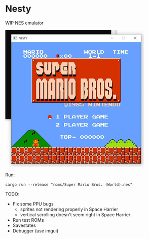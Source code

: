 # Nesty

WIP NES emulator

![mario](mario.gif)

Run:
```
cargo run --release "roms/Super Mario Bros. (World).nes"
```

TODO:

- Fix some PPU bugs
  * sprites not rendering properly in Space Harrier
  * vertical scrolling doesn't seem right in Space Harrier
- Run test ROMs
- Savestates
- Debugger (use imgui)
